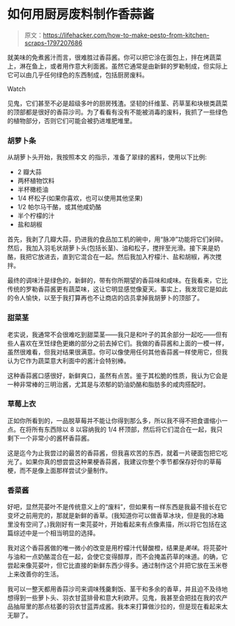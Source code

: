 # 如何用厨房废料制作香蒜酱

> 原文：<https://lifehacker.com/how-to-make-pesto-from-kitchen-scraps-1797207686>

就美味的免煮酱汁而言，很难胜过香蒜酱。你可以把它涂在面包上，拌在烤蔬菜上，淋在鱼上，或者用作意大利面酱。虽然它通常是由新鲜的罗勒制成，但实际上它可以由几乎任何绿色的东西制成，包括厨房废料。

Watch

见鬼，它们甚至不必是超级多叶的厨房残渣。坚韧的纤维茎、药草茎和块根类蔬菜的顶部都是很好的香蒜沙司。为了看看有没有不能被消毒的废料，我抓了一些绿色的植物部分，否则它们可能会被扔进堆肥堆里。

### 胡萝卜条

从胡萝卜头开始，我按照本文 的指示，准备了翠绿的酱料，使用以下比例:

*   2 瓣大蒜
*   两杯植物饮料
*   半杯橄榄油
*   1/4 杯松子(如果你喜欢，也可以使用其他坚果)
*   1/2 帕尔马干酪，或其他咸奶酪
*   半个柠檬的汁
*   盐和胡椒

首先，我剥了几瓣大蒜，扔进我的食品加工机的碗中，用“脉冲”功能将它们剁碎。然后，我加入羽毛状胡萝卜头(包括长茎)、油和松子，搅拌至光滑。接下来是奶酪，我把它放进去，直到它混合在一起。然后我加入柠檬汁、盐和胡椒，再次搅拌。

最终的调味汁是绿色的，新鲜的，带有你所期望的香蒜味和咸味。在我看来，它比传统的罗勒香蒜酱更有蔬菜味，这让它明显感觉像夏天。事实上，我发现它是如此的令人愉快，以至于我打算再也不让商店的店员拿掉我胡萝卜的顶部了。

### 甜菜茎

老实说，我通常不会很难吃到甜菜茎——我只是和叶子的其余部分一起吃——但有些人喜欢在烹饪绿色更嫩的部分之前去掉它们。我做的香蒜酱和上面的一模一样，虽然很难看，但我对结果很满意。你可以像使用任何其他香蒜酱一样使用它，但我认为它作为蔬菜意大利面中的酱汁会特别棒。

这种香蒜酱口感很好，新鲜爽口，虽然有点苦。鉴于其松脆的性质，我认为它会是一种非常棒的三明治酱，尤其是与浓郁的奶油奶酪和脂肪多的咸肉搭配时。

### 草莓上衣

正如你所看到的，一品脱草莓并不能让你得到那么多，所以我不得不把食谱缩小一点。在将所有东西除以 8 以容纳我的 1/4 杯顶部，然后将它们混合在一起，我只剩下一个非常小的酱杯香蒜酱。

这是迄今为止我尝过的最苦的香蒜酱，但我喜欢苦的东西，就着一片硬面包把它吃光了。如果你真的想尝尝这种果梗香蒜酱，我建议你整个季节都保存好你的草莓梗，而不是像上面那样尝试少量制作。

### 香菜酱

好吧，显然芫荽叶不是传统意义上的“废料”，但如果有一样东西是我最不擅长在它变坏之前用完的，那就是新鲜的香草。(我知道你可以做香草冰块，但是我的冰箱里没有空间了。)我刚好有一束芫荽叶，开始看起来有点像素描，所以将它包括在这篇综述中是一个相当明显的选择。

我对这个香蒜酱做的唯一微小的改变是用柠檬汁代替酸橙，结果是*美味*。将芫荽叶与油和一点奶酪混合在一起，会使它变得醇厚，而不会掩盖药草的味道。的确，它尝起来像芫荽叶，但它比直接的新鲜东西少得多。通过制作这个并把它放在玉米卷上来改善你的生活。

我可以一整天都用香蒜沙司来调味残羹剩饭、茎干和多余的香草，并且迫不及待地想得到一些萝卜头、羽衣甘蓝排骨和意大利欧芹。见鬼，我甚至会把挂在我的农产品抽屉里的那点枯萎的羽衣甘蓝弄成酱。我本来打算做沙拉的，但是现在看起来太无聊了。